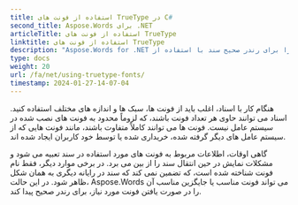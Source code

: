 ```yaml
---
title: استفاده از فونت های TrueType در C#
second_title: Aspose.Words برای .NET
articleTitle: استفاده از فونت های TrueType
linktitle: استفاده از فونت های TrueType
description: "Aspose.Words for .NET می تواند فونت مناسب یا جایگزین مناسب آن را برای رندر صحیح سند با استفاده از C# پیدا کند. این تضمین می کند که تفاوت بین سند نمایش داده شده و سند اصلی زمانی که اطلاعات کافی در مورد یک فونت وجود ندارد حداقل باشد."
type: docs
weight: 20
url: /fa/net/using-truetype-fonts/
timestamp: 2024-01-27-14-07-04
---
```


هنگام کار با اسناد، اغلب باید از فونت ها، سبک ها و اندازه های مختلف استفاده کنید. اسناد می توانند حاوی هر تعداد فونت باشند، که لزوماً محدود به فونت های نصب شده در سیستم عامل نیست. فونت ها می توانند کاملاً متفاوت باشند، مانند فونت هایی که از سیستم عامل های دیگر گرفته شده، خریداری شده یا توسط خود کاربران ایجاد شده اند.

گاهی اوقات، اطلاعات مربوط به فونت های مورد استفاده در سند تعبیه می شود و مشکلات نمایش در حین انتقال سند را از بین می برد. در برخی موارد دیگر، فقط نام فونت شناخته شده است، که تضمین نمی کند که سند در رایانه دیگری به همان شکل ظاهر شود. در این حالت، Aspose.Words می تواند فونت مناسب یا جایگزین مناسب آن را در صورت یافتن فونت مورد نیاز، برای رندر صحیح پیدا کند.
